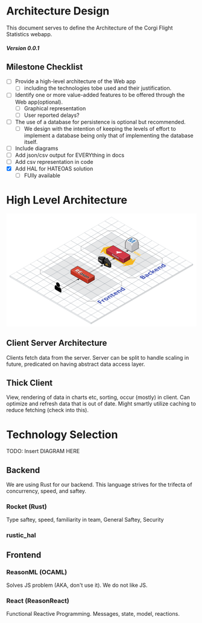 # Architecture Design
This document serves to define the Architecture of the Corgi Flight Statistics webapp.
##### Version 0.0.1
## Milestone Checklist

- [ ] Provide a high-level architecture of the Web app
    - [ ] including the technologies tobe used and their justification.
- [ ] Identify one or more value-added features to be offered through the Web app(optional).
    - [ ] Graphical representation
    - [ ] User reported delays?
- [ ] The use of a database for persistence is optional but recommended.
    - [ ] We design with the intention of keeping the levels of effort to implement a database being only that of implementing the database itself.
- [ ] Include diagrams
- [ ] Add json/csv output for EVERYthing in docs
- [ ] Add csv representation in code
- [x] Add HAL for HATEOAS solution
    - [ ] FUlly available

# High Level Architecture
![Architecture Diagram](CorgiFlightStatistics.svg)
## Client Server Architecture
Clients fetch data from the server. Server can be split to handle scaling in future, predicated on having abstract data access layer.

## Thick Client
View, rendering of data in charts etc, sorting, occur (mostly) in client. Can optimize and refresh data that is out of date. Might smartly utilize caching to reduce fetching (check into this).

# Technology Selection
TODO: Insert DIAGRAM HERE

## Backend
We are using Rust for our backend. This language strives for the trifecta of concurrency, speed, and saftey. 
### Rocket (Rust)
Type saftey, speed, familiarity in team, General Saftey, Security

### rustic_hal


## Frontend

### ReasonML (OCAML)
Solves JS problem (AKA, don't use it). We do not like JS.

### React (ReasonReact)
Functional Reactive Programming. Messages, state, model, reactions.

